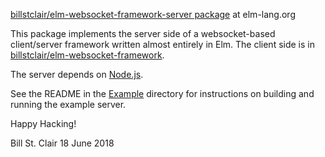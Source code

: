 [billstclair/elm-websocket-framework-server package](http://package.elm-lang.org/packages/billstclair/elm-websocket-framework-server/latest) at elm-lang.org

This package implements the server side of a websocket-based client/server framework written almost entirely in Elm. The client side is in [billstclair/elm-websocket-framework](http://package.elm-lang.org/packages/billstclair/elm-websocket-framework/latest).

The server depends on [Node.js](https://nodejs.org/).

See the README in the [Example](https://github.com/billstclair/elm-websocket-framework-server/tree/master/example) directory for instructions on building and running the example server.

Happy Hacking!

Bill St. Clair
18 June 2018
